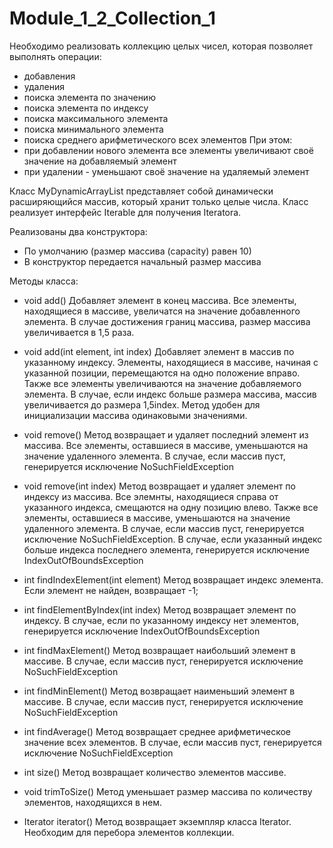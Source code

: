 # Module_1_2_Collection_1

Необходимо реализовать коллекцию целых чисел, которая позволяет выполнять операции:
 - добавления
 - удаления
 - поиска элемента по значению
 - поиска элемента по индексу
 - поиска максимального элемента
 - поиска минимального элемента
 - поиска среднего арифметического всех элементов
 При этом:
 - при добавлении нового элемента все элементы увеличивают своё значение на добавляемый элемент
 - при удалении - уменьшают своё значение на удаляемый элемент
 
 Класс MyDynamicArrayList представляет собой динамически расширяющийся массив, который хранит только целые числа. Класс реализует интерфейс Iterable для получения Iteratora.
 
Реализованы два конструктора:
  - По умолчанию (размер массива (capacity) равен 10)
  - В конструктор передается начальный размер массива
  
Методы класса:
  - void add() 
      Добавляет элемент в конец массива. Все элементы, находящиеся в массиве, увеличатся на значение добавленного элемента. В случае достижения границ массива, размер массива увеличивается в 1,5 раза. 
      
  - void add(int element, int index)
      Добавляет элемент в массив по указанному индексу. Элементы, находящиеся в массиве, начиная с указанной позиции, перемещаются на одно положение вправо. Также все элементы увеличиваются на значение добавляемого элемента. В случае, если индекс больше размера массива, массив увеличивается до размера 1,5index.
      Метод удобен для инициализации массива одинаковыми значениями.
      
  - void remove() 
      Метод возвращает и удаляет последний элемент из массива. Все элементы, оставшиеся в массиве, уменьшаются на значение удаленного элемента. 
      В случае, если массив пуст, генерируется исключение NoSuchFieldException
      
  - void remove(int index) 
      Метод возвращает и удаляет элемент по индексу из массива. Все элемнты, находящиеся справа от указанного индекса, смещаются на одну позицию влево. Также все элементы, оставшиеся в массиве, уменьшаются на значение удаленного элемента.
      В случае, если массив пуст, генерируется исключение NoSuchFieldException. В случае, если указанный индекс больше индекса последнего элемента, генерируется исключение IndexOutOfBoundsException
      
  - int findIndexElement(int element)
      Метод возвращает индекс элемента. Если элемент не найден, возвращает -1;
      
  - int findElementByIndex(int index)
      Метод возвращает элемент по индексу. В случае, если по указанному индексу нет элементов, генерируется исключение IndexOutOfBoundsException
      
  - int findMaxElement()
      Метод возвращает наибольший элемент в массиве. В случае, если массив пуст, генерируется исключение NoSuchFieldException
      
  - int findMinElement()
      Метод возвращает наименьший элемент в массиве. В случае, если массив пуст, генерируется исключение NoSuchFieldException

  - int findAverage()
      Метод возвращает среднее арифметическое значение всех элементов. В случае, если массив пуст, генерируется исключение NoSuchFieldException
     
  - int size()
      Метод возвращает количество элементов массиве.
      
  - void trimToSize()
      Метод уменьшает размер массива по количеству элементов, находящихся в нем.
      
  - Iterator iterator()
      Метод возвращает экземпляр класса Iterator. Необходим для перебора элементов коллекции.

